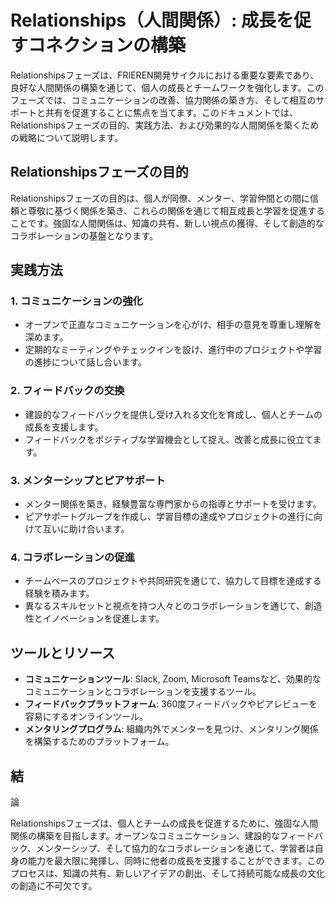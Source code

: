 # Relationships（人間関係）: 成長を促すコネクションの構築

Relationshipsフェーズは、FRIEREN開発サイクルにおける重要な要素であり、良好な人間関係の構築を通じて、個人の成長とチームワークを強化します。このフェーズでは、コミュニケーションの改善、協力関係の築き方、そして相互のサポートと共有を促進することに焦点を当てます。このドキュメントでは、Relationshipsフェーズの目的、実践方法、および効果的な人間関係を築くための戦略について説明します。

## Relationshipsフェーズの目的

Relationshipsフェーズの目的は、個人が同僚、メンター、学習仲間との間に信頼と尊敬に基づく関係を築き、これらの関係を通じて相互成長と学習を促進することです。強固な人間関係は、知識の共有、新しい視点の獲得、そして創造的なコラボレーションの基盤となります。

## 実践方法

### 1. コミュニケーションの強化
- オープンで正直なコミュニケーションを心がけ、相手の意見を尊重し理解を深めます。
- 定期的なミーティングやチェックインを設け、進行中のプロジェクトや学習の進捗について話し合います。

### 2. フィードバックの交換
- 建設的なフィードバックを提供し受け入れる文化を育成し、個人とチームの成長を支援します。
- フィードバックをポジティブな学習機会として捉え、改善と成長に役立てます。

### 3. メンターシップとピアサポート
- メンター関係を築き、経験豊富な専門家からの指導とサポートを受けます。
- ピアサポートグループを作成し、学習目標の達成やプロジェクトの進行に向けて互いに助け合います。

### 4. コラボレーションの促進
- チームベースのプロジェクトや共同研究を通じて、協力して目標を達成する経験を積みます。
- 異なるスキルセットと視点を持つ人々とのコラボレーションを通じて、創造性とイノベーションを促進します。

## ツールとリソース

- **コミュニケーションツール**: Slack, Zoom, Microsoft Teamsなど、効果的なコミュニケーションとコラボレーションを支援するツール。
- **フィードバックプラットフォーム**: 360度フィードバックやピアレビューを容易にするオンラインツール。
- **メンタリングプログラム**: 組織内外でメンターを見つけ、メンタリング関係を構築するためのプラットフォーム。

## 結

論

Relationshipsフェーズは、個人とチームの成長を促進するために、強固な人間関係の構築を目指します。オープンなコミュニケーション、建設的なフィードバック、メンターシップ、そして協力的なコラボレーションを通じて、学習者は自身の能力を最大限に発揮し、同時に他者の成長を支援することができます。このプロセスは、知識の共有、新しいアイデアの創出、そして持続可能な成長の文化の創造に不可欠です。
